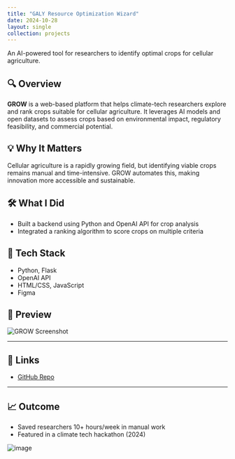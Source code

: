 ```yaml
---
title: "GALY Resource Optimization Wizard"
date: 2024-10-28
layout: single
collection: projects
---
```

An AI-powered tool for researchers to identify optimal crops for cellular agriculture.

## 🔍 Overview

**GROW** is a web-based platform that helps climate-tech researchers explore and rank crops suitable for cellular agriculture. It leverages AI models and open datasets to assess crops based on environmental impact, regulatory feasibility, and commercial potential.

## 💡 Why It Matters

Cellular agriculture is a rapidly growing field, but identifying viable crops remains manual and time-intensive. GROW automates this, making innovation more accessible and sustainable.

## 🛠️ What I Did

- Built a backend using Python and OpenAI API for crop analysis
- Integrated a ranking algorithm to score crops on multiple criteria

## 🧪 Tech Stack

- Python, Flask
- OpenAI API
- HTML/CSS, JavaScript
- Figma

## 📸 Preview

![GROW Screenshot](/assets/grow.png)

---

## 🔗 Links

- [GitHub Repo](https://github.com/riasonalker1906/GALY-Resource-Optimization-Wizard)

---

## 📈 Outcome

- Saved researchers 10+ hours/week in manual work
- Featured in a climate tech hackathon (2024)

![image](https://github.com/user-attachments/assets/e5866dc3-c0bc-4ace-849c-432f21c9a1e0)

